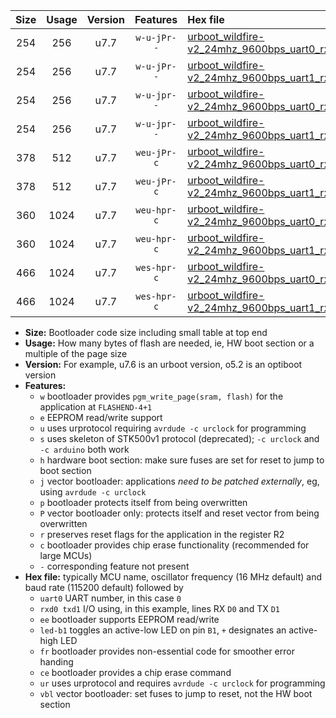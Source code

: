 |Size|Usage|Version|Features|Hex file|
|:-:|:-:|:-:|:-:|:--|
|254|256|u7.7|`w-u-jPr--`|[urboot_wildfire-v2_24mhz_9600bps_uart0_rxd0_txd1_led+b7_ur_vbl.hex](https://raw.githubusercontent.com/stefanrueger/urboot.hex/main/boards/wildfire-v2/fcpu_24mhz/9600_bps/urboot_wildfire-v2_24mhz_9600bps_uart0_rxd0_txd1_led+b7_ur_vbl.hex)|
|254|256|u7.7|`w-u-jPr--`|[urboot_wildfire-v2_24mhz_9600bps_uart1_rxd2_txd3_led+b7_ur_vbl.hex](https://raw.githubusercontent.com/stefanrueger/urboot.hex/main/boards/wildfire-v2/fcpu_24mhz/9600_bps/urboot_wildfire-v2_24mhz_9600bps_uart1_rxd2_txd3_led+b7_ur_vbl.hex)|
|254|256|u7.7|`w-u-jpr--`|[urboot_wildfire-v2_24mhz_9600bps_uart0_rxd0_txd1_led+b7_fr_ur_vbl.hex](https://raw.githubusercontent.com/stefanrueger/urboot.hex/main/boards/wildfire-v2/fcpu_24mhz/9600_bps/urboot_wildfire-v2_24mhz_9600bps_uart0_rxd0_txd1_led+b7_fr_ur_vbl.hex)|
|254|256|u7.7|`w-u-jpr--`|[urboot_wildfire-v2_24mhz_9600bps_uart1_rxd2_txd3_led+b7_fr_ur_vbl.hex](https://raw.githubusercontent.com/stefanrueger/urboot.hex/main/boards/wildfire-v2/fcpu_24mhz/9600_bps/urboot_wildfire-v2_24mhz_9600bps_uart1_rxd2_txd3_led+b7_fr_ur_vbl.hex)|
|378|512|u7.7|`weu-jPr-c`|[urboot_wildfire-v2_24mhz_9600bps_uart0_rxd0_txd1_ee_led+b7_fr_ce_ur_vbl.hex](https://raw.githubusercontent.com/stefanrueger/urboot.hex/main/boards/wildfire-v2/fcpu_24mhz/9600_bps/urboot_wildfire-v2_24mhz_9600bps_uart0_rxd0_txd1_ee_led+b7_fr_ce_ur_vbl.hex)|
|378|512|u7.7|`weu-jPr-c`|[urboot_wildfire-v2_24mhz_9600bps_uart1_rxd2_txd3_ee_led+b7_fr_ce_ur_vbl.hex](https://raw.githubusercontent.com/stefanrueger/urboot.hex/main/boards/wildfire-v2/fcpu_24mhz/9600_bps/urboot_wildfire-v2_24mhz_9600bps_uart1_rxd2_txd3_ee_led+b7_fr_ce_ur_vbl.hex)|
|360|1024|u7.7|`weu-hpr-c`|[urboot_wildfire-v2_24mhz_9600bps_uart0_rxd0_txd1_ee_led+b7_fr_ce_ur.hex](https://raw.githubusercontent.com/stefanrueger/urboot.hex/main/boards/wildfire-v2/fcpu_24mhz/9600_bps/urboot_wildfire-v2_24mhz_9600bps_uart0_rxd0_txd1_ee_led+b7_fr_ce_ur.hex)|
|360|1024|u7.7|`weu-hpr-c`|[urboot_wildfire-v2_24mhz_9600bps_uart1_rxd2_txd3_ee_led+b7_fr_ce_ur.hex](https://raw.githubusercontent.com/stefanrueger/urboot.hex/main/boards/wildfire-v2/fcpu_24mhz/9600_bps/urboot_wildfire-v2_24mhz_9600bps_uart1_rxd2_txd3_ee_led+b7_fr_ce_ur.hex)|
|466|1024|u7.7|`wes-hpr-c`|[urboot_wildfire-v2_24mhz_9600bps_uart0_rxd0_txd1_ee_led+b7_fr_ce.hex](https://raw.githubusercontent.com/stefanrueger/urboot.hex/main/boards/wildfire-v2/fcpu_24mhz/9600_bps/urboot_wildfire-v2_24mhz_9600bps_uart0_rxd0_txd1_ee_led+b7_fr_ce.hex)|
|466|1024|u7.7|`wes-hpr-c`|[urboot_wildfire-v2_24mhz_9600bps_uart1_rxd2_txd3_ee_led+b7_fr_ce.hex](https://raw.githubusercontent.com/stefanrueger/urboot.hex/main/boards/wildfire-v2/fcpu_24mhz/9600_bps/urboot_wildfire-v2_24mhz_9600bps_uart1_rxd2_txd3_ee_led+b7_fr_ce.hex)|

- **Size:** Bootloader code size including small table at top end
- **Usage:** How many bytes of flash are needed, ie, HW boot section or a multiple of the page size
- **Version:** For example, u7.6 is an urboot version, o5.2 is an optiboot version
- **Features:**
  + `w` bootloader provides `pgm_write_page(sram, flash)` for the application at `FLASHEND-4+1`
  + `e` EEPROM read/write support
  + `u` uses urprotocol requiring `avrdude -c urclock` for programming
  + `s` uses skeleton of STK500v1 protocol (deprecated); `-c urclock` and `-c arduino` both work
  + `h` hardware boot section: make sure fuses are set for reset to jump to boot section
  + `j` vector bootloader: applications *need to be patched externally*, eg, using `avrdude -c urclock`
  + `p` bootloader protects itself from being overwritten
  + `P` vector bootloader only: protects itself and reset vector from being overwritten
  + `r` preserves reset flags for the application in the register R2
  + `c` bootloader provides chip erase functionality (recommended for large MCUs)
  + `-` corresponding feature not present
- **Hex file:** typically MCU name, oscillator frequency (16 MHz default) and baud rate (115200 default) followed by
  + `uart0` UART number, in this case `0`
  + `rxd0 txd1` I/O using, in this example, lines RX `D0` and TX `D1`
  + `ee` bootloader supports EEPROM read/write
  + `led-b1` toggles an active-low LED on pin `B1`, `+` designates an active-high LED
  + `fr` bootloader provides non-essential code for smoother error handing
  + `ce` bootloader provides a chip erase command
  + `ur` uses urprotocol and requires `avrdude -c urclock` for programming
  + `vbl` vector bootloader: set fuses to jump to reset, not the HW boot section
